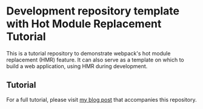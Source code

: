 # Development repository template with Hot Module Replacement Tutorial
This is a tutorial repository to demonstrate webpack's hot module replacement (HMR) feature.
It can also serve as a template on which to build a web application, using HMR during development.

## Tutorial
For a full tutorial, please visit [my blog post](https://medium.com/@Preda/setting-up-a-react-development-environment-41b0eb3d0f04) that accompanies this repository.